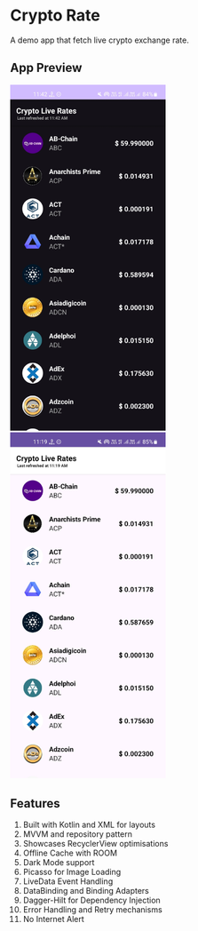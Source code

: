 # Crypto Rate #

A demo app that fetch live crypto exchange rate.

## App Preview ##

<img src="./demo/app_preview_dark.jpeg" alt="Dark Mode" width=280/> <img src="./demo/app_preview_light.jpeg" alt = "Light Mode" width=280/> 

## Features ##

1. Built with Kotlin and XML for layouts
2. MVVM and repository pattern
3. Showcases RecyclerView optimisations
4. Offline Cache with ROOM
5. Dark Mode support
6. Picasso for Image Loading
7. LiveData Event Handling
8. DataBinding and Binding Adapters
9. Dagger-Hilt for Dependency Injection
10. Error Handling and Retry mechanisms
11. No Internet Alert